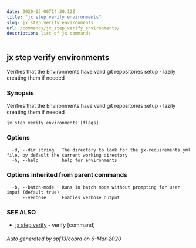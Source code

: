 ```yaml
---
date: 2020-03-06T14:30:12Z
title: "jx step verify environments"
slug: jx_step_verify_environments
url: /commands/jx_step_verify_environments/
description: list of jx commands
---
```

## jx step verify environments

Verifies that the Environments have valid git repositories setup - lazily creating them if needed

### Synopsis

Verifies that the Environments have valid git repositories setup - lazily creating them if needed

```
jx step verify environments [flags]
```

### Options

```
  -d, --dir string   The directory to look for the jx-requirements.yml file, by default the current working directory
  -h, --help         help for environments
```

### Options inherited from parent commands

```
  -b, --batch-mode   Runs in batch mode without prompting for user input (default true)
      --verbose      Enables verbose output
```

### SEE ALSO

* [jx step verify](/commands/jx_step_verify/)	 - verify [command]

###### Auto generated by spf13/cobra on 6-Mar-2020
